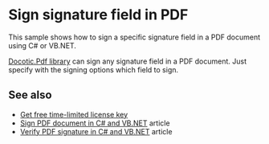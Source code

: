 # Sign signature field in PDF
This sample shows how to sign a specific signature field in a PDF document using C# or VB.NET.

[Docotic.Pdf library](https://bitmiracle.com/pdf-library/) can sign any signature field in a PDF document. Just specify with the signing options which field to sign.

## See also
* [Get free time-limited license key](https://bitmiracle.com/pdf-library/download-pdf-library.aspx)
* [Sign PDF document in C# and VB.NET](https://bitmiracle.com/pdf-library/sign-pdf.aspx) article
* [Verify PDF signature in C# and VB.NET](https://bitmiracle.com/pdf-library/verify-pdf-signature.aspx) article